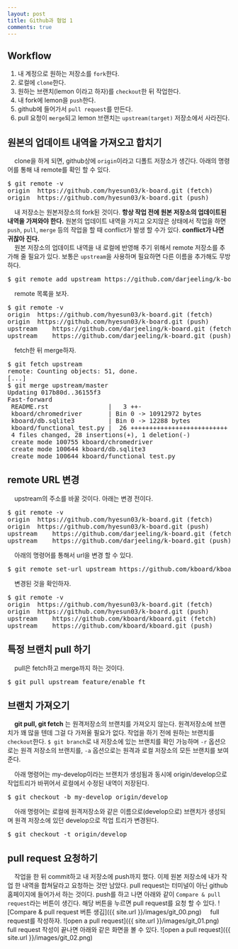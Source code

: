 ```yaml
---
layout: post
title: Github과 협업 1
comments: true
---
```


## **Workflow**

1. 내 계정으로 원하는 저장소를 `fork`한다.
2. 로컬에 `clone`한다.
3. 원하는 브랜치(lemon 이라고 하자)를 `checkout`한 뒤 작업한다.
4. 내 fork에 lemon을 `push`한다.
5. github에 들어가서 `pull request`를 만든다.
6. pull 요청이 `merge`되고 lemon 브랜치는 `upstream(target)` 저장소에서 사라진다.

## **원본의 업데이트 내역을 가져오고 합치기**
&nbsp;&nbsp;&nbsp; clone을 하게 되면, github상에 `origin`이라고 디폴트 저장소가 생긴다. 아래의 명령어를 통해 내 remote를 확인 할 수 있다.
<pre>$ git remote -v
origin	https://github.com/hyesun03/k-board.git (fetch)
origin	https://github.com/hyesun03/k-board.git (push)</pre>
&nbsp;&nbsp;&nbsp; 내 저장소는 원본저장소의 fork된 것이다. **항상 작업 전에 원본 저장소의 업데이트된 내역을 가져와야 한다.** 원본의 업데이트 내역을 가지고 오지않은 상태에서 작업을 하면 `push`, `pull`, `merge` 등의 작업을 할 때 conflict가 발생 할 수가 있다. **conflict가 나면 귀찮아 진다.**       
&nbsp;&nbsp;&nbsp; 원본 저장소의 업데이트 내역을 내 로컬에 반영해 주기 위해서 remote 저장소를 추가해 줄 필요가 있다. 보통은 `upstream`을 사용하며 필요하면 다른 이름을 추가해도 무방하다.
<pre>$ git remote add upstream https://github.com/darjeeling/k-board.git</pre>
&nbsp;&nbsp;&nbsp; remote 목록을 보자.
<pre>$ git remote -v
origin	https://github.com/hyesun03/k-board.git (fetch)
origin	https://github.com/hyesun03/k-board.git (push)
upstream	https://github.com/darjeeling/k-board.git (fetch)
upstream	https://github.com/darjeeling/k-board.git (push)</pre>
&nbsp;&nbsp;&nbsp; fetch한 뒤 merge하자.
<pre>$ git fetch upstream
remote: Counting objects: 51, done.
[...]
$ git merge upstream/master
Updating 017b80d..36155f3
Fast-forward
 README.rst                |   3 ++-
 kboard/chromedriver       | Bin 0 -> 10912972 bytes
 kboard/db.sqlite3         | Bin 0 -> 12288 bytes
 kboard/functional_test.py |  26 ++++++++++++++++++++++++++
 4 files changed, 28 insertions(+), 1 deletion(-)
 create mode 100755 kboard/chromedriver
 create mode 100644 kboard/db.sqlite3
 create mode 100644 kboard/functional_test.py
</pre>

## **remote URL 변경**
&nbsp;&nbsp;&nbsp; upstream의 주소를 바꿀 것이다. 아래는 변경 전이다.
<pre>$ git remote -v
origin	https://github.com/hyesun03/k-board.git (fetch)
origin	https://github.com/hyesun03/k-board.git (push)
upstream	https://github.com/darjeeling/k-board.git (fetch)
upstream	https://github.com/darjeeling/k-board.git (push)</pre>
&nbsp;&nbsp;&nbsp; 아래의 명령어를 통해서 url을 변경 할 수 있다.
<pre>$ git remote set-url upstream https://github.com/kboard/kboard.git</pre>
&nbsp;&nbsp;&nbsp; 변경된 것을 확인하자.
<pre>$ git remote -v
origin	https://github.com/hyesun03/k-board.git (fetch)
origin	https://github.com/hyesun03/k-board.git (push)
upstream	https://github.com/kboard/kboard.git (fetch)
upstream	https://github.com/kboard/kboard.git (push)</pre>

## **특정 브랜치 pull 하기**
&nbsp;&nbsp;&nbsp; pull은 fetch하고 merge까지 하는 것이다.
<pre>$ git pull upstream feature/enable_ft</pre>

## **브랜치 가져오기**
&nbsp;&nbsp;&nbsp; **git pull, git fetch** 는 원격저장소의 브랜치를 가져오지 않는다. 원격저장소에 브랜치가 꽤 많을 텐데 그걸 다 가져올 필요가 없다. 작업을 하기 전에 원하는 브랜치를 `checkout`한다. `$ git branch`로 내 저장소에 있는 브랜치를 확인 가능하며 `-r` 옵션으로는 원격 저장소의 브랜치를, `-a` 옵션으로는 원격과 로컬 저장소의 모든 브랜치를 보여준다.    

&nbsp;&nbsp;&nbsp; 아래 명령어는 my-develop이라는 브랜치가 생성됨과 동시에 origin/develop으로 작업트리가 바뀌어서 로컬에서 수정된 내역이 저장된다.
<pre>$ git checkout -b my-develop origin/develop
</pre>
&nbsp;&nbsp;&nbsp; 아래 명령어는 로컬에 원격저장소와 같은 이름으로(develop으로) 브랜치가 생성되며 원격 저장소에 있던 develop으로 작업 트리가 변경된다.
<pre>$ git checkout -t origin/develop
</pre>

## **pull request 요청하기**
&nbsp;&nbsp;&nbsp; 작업을 한 뒤 commit하고 내 저장소에 push까지 했다. 이제 원본 저장소에 내가 작업 한 내역을 합쳐달라고 요청하는 것만 남았다. pull request는 터미널이 아닌 github 홈페이지에 들어가서 하는 것이다. push를 하고 나면 아래와 같이 `Compare & pull request`라는 버튼이 생긴다. 해당 버튼을 누르면 pull request를 요청 할 수 있다.
![Compare & pull request 버튼 생김]({{ site.url }}/images/git_00.png)
&nbsp;&nbsp;&nbsp; full request를 작성하자.
![open a pull request]({{ site.url }}/images/git_01.png)
&nbsp;&nbsp;&nbsp; full request 작성이 끝나면 아래와 같은 화면을 볼 수 있다.
![open a pull request]({{ site.url }}/images/git_02.png)
